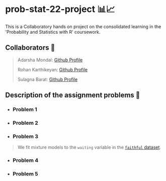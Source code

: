 
# prob-stat-22-project 📊📈

This is a Collaboratory hands on project on the consolidated learning in the 'Probability and Statistics with R' coursework.

## Collaborators 🤝
> Adarsha Mondal: [Github Profile](https://github.com/amondalgit)
>
> Rohan Karthikeyan: [Github Profile](https://github.com/RohanKarthikeyan)
>
> Sulagna Barat: [Github Profile](https://github.com/sbarat321)

## Description of the assignment problems 📃
- ### Problem 1
> 

- ### Problem 2
>

- ### Problem 3
> We fit mixture models to the `waiting` variable in the [`faithful` dataset](https://search.r-project.org/CRAN/refmans/mixComp/html/faithful.html).

- ### Problem 4
> 

- ### Problem 5
>
